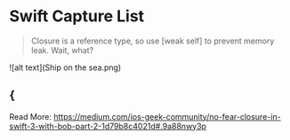 # Swift Capture List 
> Closure is a reference type, so use [weak self] to prevent memory leak. Wait, what?

![alt text](Ship on the sea.png)




{
---
Read More:
https://medium.com/ios-geek-community/no-fear-closure-in-swift-3-with-bob-part-2-1d79b8c4021d#.9a88nwy3p

